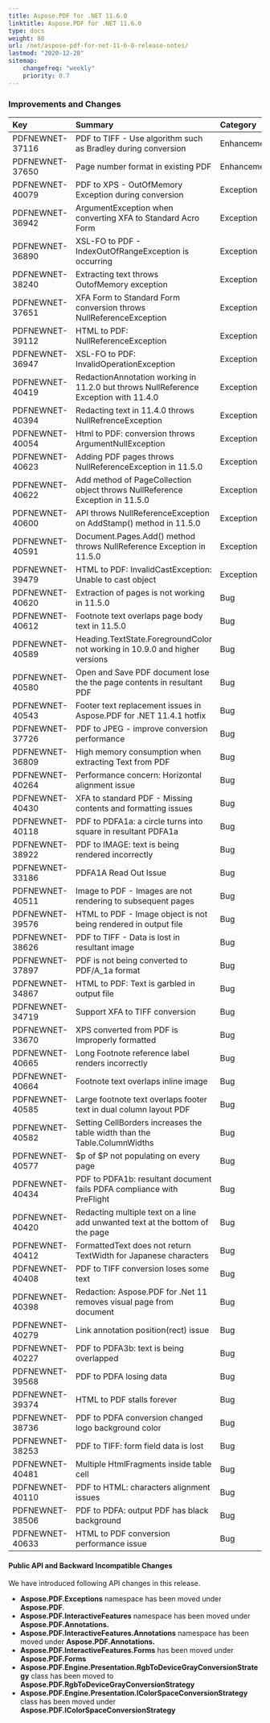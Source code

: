 ```yaml
---
title: Aspose.PDF for .NET 11.6.0 
linktitle: Aspose.PDF for .NET 11.6.0 
type: docs
weight: 80
url: /net/aspose-pdf-for-net-11-6-0-release-notes/
lastmod: "2020-12-28"
sitemap:
    changefreq: "weekly"
    priority: 0.7
---
```


### **Improvements and Changes**

|**Key**|**Summary**|**Category**|
| :- | :- | :- |
|PDFNEWNET-37116|PDF to TIFF - Use algorithm such as Bradley during conversion|Enhancement|
|PDFNEWNET-37650|Page number format in existing PDF|Enhancement|
|PDFNEWNET-40079|PDF to XPS - OutOfMemory Exception during conversion|Exception|
|PDFNEWNET-36942|ArgumentException when converting XFA to Standard Acro Form|Exception|
|PDFNEWNET-36890|XSL-FO to PDF - IndexOutOfRangeException is occurring|Exception|
|PDFNEWNET-38240|Extracting text throws OutofMemory exception|Exception|
|PDFNEWNET-37651|XFA Form to Standard Form conversion throws NullReferenceException|Exception|
|PDFNEWNET-39112|HTML to PDF: NullReferenceException|Exception|
|PDFNEWNET-36947|XSL-FO to PDF: InvalidOperationException|Exception|
|PDFNEWNET-40419|RedactionAnnotation working in 11.2.0 but throws NullReference Exception with 11.4.0|Exception|
|PDFNEWNET-40394|Redacting text in 11.4.0 throws NullRefrenceException|Exception|
|PDFNEWNET-40054|Html to PDF: conversion throws ArgumentNullException|Exception|
|PDFNEWNET-40623|Adding PDF pages throws NullReferenceException in 11.5.0|Exception|
|PDFNEWNET-40622|Add method of PageCollection object throws NullReference Exception in 11.5.0|Exception|
|PDFNEWNET-40600|API throws NullReferenceException on AddStamp() method in 11.5.0|Exception|
|PDFNEWNET-40591|Document.Pages.Add() method throws NullReference Exception in 11.5.0|Exception|
|PDFNEWNET-39479|HTML to PDF: InvalidCastException: Unable to cast object|Exception|
|PDFNEWNET-40620|Extraction of pages is not working in 11.5.0|Bug|
|PDFNEWNET-40612|Footnote text overlaps page body text in 11.5.0|Bug|
|PDFNEWNET-40589|Heading.TextState.ForegroundColor not working in 10.9.0 and higher versions|Bug|
|PDFNEWNET-40580|Open and Save PDF document lose the the page contents in resultant PDF|Bug|
|PDFNEWNET-40543|Footer text replacement issues in Aspose.PDF for .NET 11.4.1 hotfix|Bug|
|PDFNEWNET-37726|PDF to JPEG - improve conversion performance|Bug|
|PDFNEWNET-36809|High memory consumption when extracting Text from PDF|Bug|
|PDFNEWNET-40264|Performance concern: Horizontal alignment issue|Bug|
|PDFNEWNET-40430|XFA to standard PDF - Missing contents and formatting issues|Bug|
|PDFNEWNET-40118|PDF to PDFA1a: a circle turns into square in resultant PDFA1a|Bug|
|PDFNEWNET-38922|PDF to IMAGE: text is being rendered incorrectly|Bug|
|PDFNEWNET-33186|PDFA1A Read Out Issue|Bug|
|PDFNEWNET-40511|Image to PDF - Images are not rendering to subsequent pages|Bug|
|PDFNEWNET-39576|HTML to PDF - Image object is not being rendered in output file|Bug|
|PDFNEWNET-38626|PDF to TIFF - Data is lost in resultant image|Bug|
|PDFNEWNET-37897|PDF is not being converted to PDF/A_1a format|Bug|
|PDFNEWNET-34867|HTML to PDF: Text is garbled in output file|Bug|
|PDFNEWNET-34719|Support XFA to TIFF conversion|Bug|
|PDFNEWNET-33670|XPS converted from PDF is Improperly formatted|Bug|
|PDFNEWNET-40665|Long Footnote reference label renders incorrectly|Bug|
|PDFNEWNET-40664|Footnote text overlaps inline image|Bug|
|PDFNEWNET-40585|Large footnote text overlaps footer text in dual column layout PDF|Bug|
|PDFNEWNET-40582|Setting CellBorders increases the table width than the Table.ColumnWidths|Bug|
|PDFNEWNET-40577|$p of $P not populating on every page|Bug|
|PDFNEWNET-40434|PDF to PDFA1b: resultant document fails PDFA compliance with PreFlight|Bug|
|PDFNEWNET-40420|Redacting multiple text on a line add unwanted text at the bottom of the page|Bug|
|PDFNEWNET-40412|FormattedText does not return TextWidth for Japanese characters|Bug|
|PDFNEWNET-40408|PDF to TIFF conversion loses some text|Bug|
|PDFNEWNET-40398|Redaction: Aspose.PDF for .Net 11 removes visual page from document|Bug|
|PDFNEWNET-40279|Link annotation position(rect) issue|Bug|
|PDFNEWNET-40227|PDF to PDFA3b: text is being overlapped|Bug|
|PDFNEWNET-39568|PDF to PDFA losing data|Bug|
|PDFNEWNET-39374|HTML to PDF stalls forever|Bug|
|PDFNEWNET-38736|PDF to PDFA conversion changed logo background color|Bug|
|PDFNEWNET-38253|PDF to TIFF: form field data is lost|Bug|
|PDFNEWNET-40481|Multiple HtmlFragments inside table cell|Bug|
|PDFNEWNET-40110|PDF to HTML: characters alignment issues|Bug|
|PDFNEWNET-38506|PDF to PDFA: output PDF has black background|Bug|
|PDFNEWNET-40633|HTML to PDF conversion performance issue|Bug|
#### **Public API and Backward Incompatible Changes**
We have introduced following API changes in this release.

- **Aspose.PDF.Exceptions** namespace has been moved under **Aspose.PDF**.
- **Aspose.PDF.InteractiveFeatures** namespace has been moved under **Aspose.PDF.Annotations.**
- **Aspose.PDF.InteractiveFeatures.Annotations** namespace has been moved under **Aspose.PDF.Annotations.**
- **Aspose.PDF.InteractiveFeatures.Forms** has been moved under **Aspose.PDF.Forms**
- **Aspose.PDF.Engine.Presentation.RgbToDeviceGrayConversionStrategy** class has been moved to **Aspose.PDF.RgbToDeviceGrayConversionStrategy**
- **Aspose.PDF.Engine.Presentation.IColorSpaceConversionStrategy** class has been moved under **Aspose.PDF.IColorSpaceConversionStrategy**
